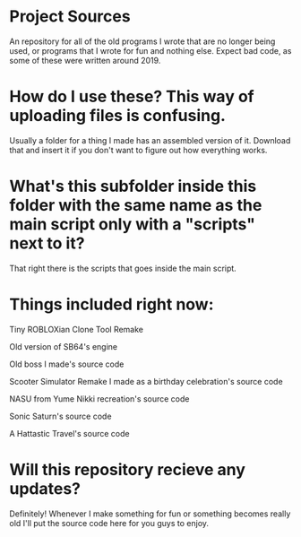 # Project Sources
An repository for all of the old programs I wrote that are no longer being used, or programs that I wrote for fun and nothing else. Expect bad code, as some of these were written around 2019.

# How do I use these? This way of uploading files is confusing.
Usually a folder for a thing I made has an assembled version of it. Download that and insert it if you don't want to figure out how everything works.

# What's this subfolder inside this folder with the same name as the main script only with a "scripts" next to it?
That right there is the scripts that goes inside the main script.

# Things included right now:
Tiny ROBLOXian Clone Tool Remake

Old version of SB64's engine

Old boss I made's source code

Scooter Simulator Remake I made as a birthday celebration's source code

NASU from Yume Nikki recreation's source code 

Sonic Saturn's source code

A Hattastic Travel's source code 

# Will this repository recieve any updates?

Definitely! Whenever I make something for fun or something becomes really old I'll put the source code here for you guys to enjoy.
